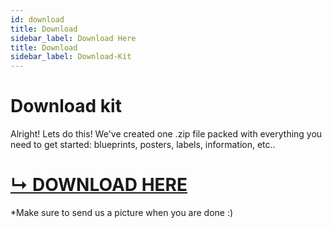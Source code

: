 ```yaml
---
id: download
title: Download
sidebar_label: Download Here
title: Download
sidebar_label: Download-Kit
---
```


<style>
:root {
  --highlight: #e1e1e1;
  --hover: #e1e1e1;
}
</style>

# Download kit

Alright! Lets do this!
We've created one .zip file packed with everything you need to get started: blueprints, posters, labels, information, etc..

# [ ↳ DOWNLOAD HERE](https://github.com/hakkens/precious-plastic-kit/archive/master.zip)

*Make sure to send us a picture when you are done :)
